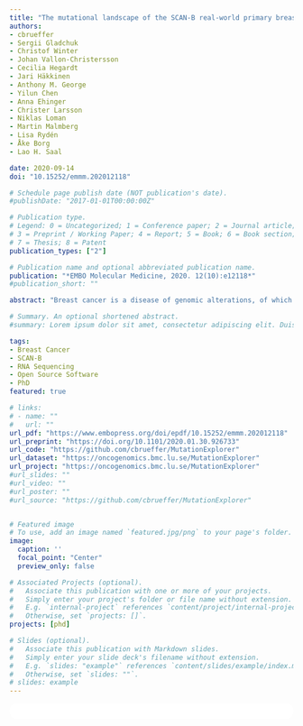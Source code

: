 ```yaml
---
title: "The mutational landscape of the SCAN-B real-world primary breast cancer transcriptome"
authors:
- cbrueffer
- Sergii Gladchuk
- Christof Winter
- Johan Vallon-Christersson
- Cecilia Hegardt
- Jari Häkkinen
- Anthony M. George
- Yilun Chen
- Anna Ehinger
- Christer Larsson
- Niklas Loman
- Martin Malmberg
- Lisa Rydén
- Åke Borg
- Lao H. Saal

date: 2020-09-14
doi: "10.15252/emmm.202012118"

# Schedule page publish date (NOT publication's date).
#publishDate: "2017-01-01T00:00:00Z"

# Publication type.
# Legend: 0 = Uncategorized; 1 = Conference paper; 2 = Journal article;
# 3 = Preprint / Working Paper; 4 = Report; 5 = Book; 6 = Book section;
# 7 = Thesis; 8 = Patent
publication_types: ["2"]

# Publication name and optional abbreviated publication name.
publication: "*EMBO Molecular Medicine, 2020. 12(10):e12118*"
#publication_short: ""

abstract: "Breast cancer is a disease of genomic alterations, of which the panorama of somatic mutations and how these relate to subtypes and therapy response is incompletely understood. Within SCAN‐B (ClinicalTrials.gov: NCT02306096), a prospective study elucidating the transcriptomic profiles for thousands of breast cancers, we developed a RNA‐seq pipeline for detection of SNVs/indels and profiled a real‐world cohort of 3,217 breast tumors. We describe the mutational landscape of primary breast cancer viewed through the transcriptome of a large population‐based cohort and relate it to patient survival. We demonstrate that RNA‐seq can be used to call mutations in genes such as *PIK3CA*, *TP53*, and *ERBB2*, as well as the status of molecular pathways and mutational burden, and identify potentially druggable mutations in 86.8% of tumors. To make this rich dataset available for the research community, we developed an open source web application, the SCAN‐B MutationExplorer (http://oncogenomics.bmc.lu.se/MutationExplorer). These results add another dimension to the use of RNA‐seq as a clinical tool, where both gene expression‐ and mutation‐based biomarkers can be interrogated in real‐time within 1 week of tumor sampling."

# Summary. An optional shortened abstract.
#summary: Lorem ipsum dolor sit amet, consectetur adipiscing elit. Duis posuere tellus ac convallis placerat. Proin tincidunt magna sed ex sollicitudin condimentum.

tags:
- Breast Cancer
- SCAN-B
- RNA Sequencing
- Open Source Software
- PhD
featured: true

# links:
# - name: ""
#   url: ""
url_pdf: "https://www.embopress.org/doi/epdf/10.15252/emmm.202012118"
url_preprint: "https://doi.org/10.1101/2020.01.30.926733"
url_code: "https://github.com/cbrueffer/MutationExplorer"
url_dataset: "https://oncogenomics.bmc.lu.se/MutationExplorer"
url_project: "https://oncogenomics.bmc.lu.se/MutationExplorer"
#url_slides: ""
#url_video: ""
#url_poster: ""
#url_source: "https://github.com/cbrueffer/MutationExplorer"


# Featured image
# To use, add an image named `featured.jpg/png` to your page's folder. 
image:
  caption: ''
  focal_point: "Center"
  preview_only: false

# Associated Projects (optional).
#   Associate this publication with one or more of your projects.
#   Simply enter your project's folder or file name without extension.
#   E.g. `internal-project` references `content/project/internal-project/index.md`.
#   Otherwise, set `projects: []`.
projects: [phd]

# Slides (optional).
#   Associate this publication with Markdown slides.
#   Simply enter your slide deck's filename without extension.
#   E.g. `slides: "example"` references `content/slides/example/index.md`.
#   Otherwise, set `slides: ""`.
# slides: example
---
```


<html>
  <head>
  <style>
    section {
        background: white;
        color: black;
        border-radius: 1em;
        padding: 1em;
        left: 50% }
    #inner {
        display: inline-block;
        display: flex;
        align-items: center;
        justify-content: center }
  </style>
  </head>
  <section>
    <div id="inner">
      <script type='text/javascript' src='https://d1bxh8uas1mnw7.cloudfront.net/assets/embed.js'></script>
        <span style="float:left";
          class="__dimensions_badge_embed__"
          data-doi="10.15252/emmm.202012118"
          data-hide-zero-citations="true"
          data-legend="always">
        </span>
      <script async src="https://badge.dimensions.ai/badge.js" charset="utf-8"></script>
        <div style="float:right";
          data-link-target="_blank"
          data-badge-details="right"
          data-badge-type="medium-donut"
          data-doi="10.15252/emmm.202012118"
          data-condensed="true"
          data-hide-no-mentions="true"
          class="altmetric-embed">
        </div>
    </div>
  </section>
